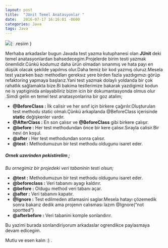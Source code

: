 ```yaml
---
layout: post
title:  "JUnit Temel Anatasyonlar "
date:   2016-07-17 16:16:01 -0600
categories: Java
tags: Java
---
```

![](../../images/junit.jpg){: .resiim }

Merhaba arkadaslar bugun Javada test yazma kutuphanesi olan **JUnit** deki temel anatasyonlardan bahsedecegim.Projelerde birim testi yazmak önemlidir.Cünkü kodumuz daha ürün olmadan sınanmış ve hata payı en düşük olacak şekilde yapılmıs olur.Daha temiz bir kod yazmış oluruz.Mesela test yazarken bazı methodları gereksız yere birden fazla yazdıgımızı görüp refaktoring yapmaya başlarız.Yani test yazmak dolaylı yoldanda bir çok rahatlık sağlamakta bize.Bi bakima testlerimize bakarak yazdigimiz kodun ne is yaptiginida anlayabiliriz bizim icin bir dokumantasyonda olmus olur .Simdi gelin en temel test anatasyonlarina bir goz atalim;

* **@BeforeClass :** İlk calisir ve her sınıf için birkere çağırılır.Oluşturulan test methodu static olmalı.Çünkü arkaplanda @BeforeClass içerisinde **static** değişkenler vardır.
* **@AfterClass :** En son çalısır ve **@BeforeClass** gibi birkere çalışır.
* **@before :** Her test methodundan önce bir kere çalısır.Sırayla calisir.Bir nevi ön koşul.
* **@after :** Her test methodundan sonra çalısır.
* **@test :** Methodumuzun bir test methodu oldugunu isaret eder.

##### **Ornek uzerinden pekistirelim ;**

_Bu ornegimiz bir projedeki veri tabaninin testi olsun;_

* **@test :** Methodumuzun bir test methodu oldugunu isaret eder.
* **@beforeclass :** Veri tabanını ayagı kaldırır.
* **@before :** Oldugu method veri tabanı açar.
* **@after :** Veri tabanını kapatır.
* **@Ignore :** Test edilmeden atlamasini saglar.Mesela hatayı çözemedik sonra bakarız dedik ama projenın calısması lazım @Ignore(“not sportted”)
* **@afterbefore :** Veri tabanini komple sonlandırır.

Bu yazimi burada sonlandiriyorum arkadaslar ogrendikce paylasmaya devam edicegim.

Mutlu ve esen kalın :) .
